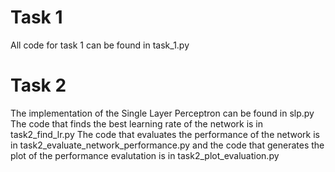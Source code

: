 # Task 1
All code for task 1 can be found in task_1.py

# Task 2
The implementation of the Single Layer Perceptron can be found in slp.py
The code that finds the best learning rate of the network is in task2_find_lr.py
The code that evaluates the performance of the network is in task2_evaluate_network_performance.py
and the code that generates the plot of the performance evalutation is in task2_plot_evaluation.py